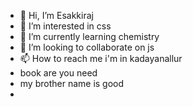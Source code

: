 - 👋 Hi, I’m Esakkiraj
- 👀 I’m interested in css
- 🌱 I’m currently learning chemistry
- 💞️ I’m looking to collaborate on js
- 📫 How to reach me i'm in kadayanallur
- book are you need
- my brother name is good 
- 

<!---
Esakki2002/Esakki2002 is a ✨ special ✨ repository because its `README.md` (this file) appears on your GitHub profile.
You can click the Preview link to take a look at your changes.
--->
